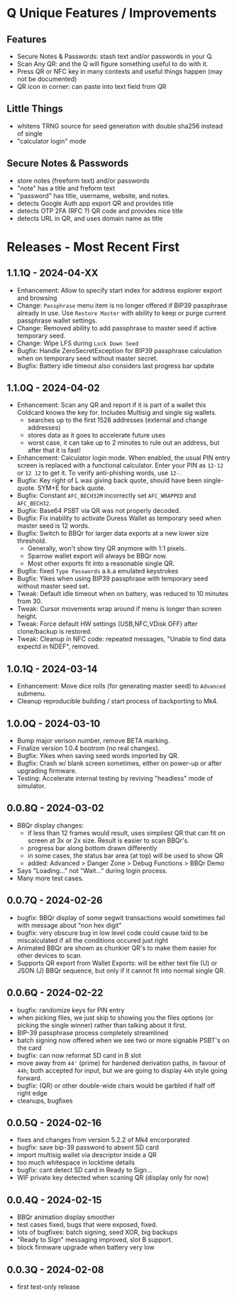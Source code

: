 # Q Unique Features / Improvements

## Features

- Secure Notes & Passwords: stash text and/or passwords in your Q. 
- Scan Any QR: and the Q will figure something useful to do with it.
- Press QR or NFC key in many contexts and useful things happen (may not be documented)
- QR icon in corner: can paste into text field from QR

## Little Things

- whitens TRNG source for seed generation with double sha256 instead of single
- "calculator login" mode

## Secure Notes & Passwords

- store notes (freeform text) and/or passwords
- "note" has a title and freform text
- "password" has title, username, website, and notes.
- detects Google Auth app export QR and provides title
- detects OTP 2FA (RFC ?) QR code and provides nice title
- detects URL in QR, and uses domain name as title

# Releases - Most Recent First

## 1.1.1Q - 2024-04-XX

- Enhancement: Allow to specify start index for address explorer export and browsing
- Change: `Passphrase` menu item is no longer offered if BIP39 passphrase
  already in use. Use `Restore Master` with ability to keep or purge current
  passphrase wallet settings.
- Change: Removed ability to add passphrase to master seed if active temporary seed.
- Change: Wipe LFS during `Lock Down Seed`
- Bugfix: Handle ZeroSecretException for BIP39 passphrase calculation when on temporary
  seed without master secret.
- Bugfix: Battery idle timeout also considers last progress bar update

## 1.1.0Q - 2024-04-02

- Enhancement: Scan any QR and report if it is part of a wallet this Coldcard knows
  the key for. Includes Multisig and single sig wallets.
    - searches up to the first 1528 addresses (external and change addresses)
    - stores data as it goes to accelerate future uses
    - worst case, it can take up to 2 minutes to rule out an address, but after that it is fast!
- Enhancement: Calculator login mode. When enabled, the usual PIN entry screen is
  replaced with a functional calculator. Enter your PIN as `12-12` or `12 12` to get it.
  To verify anti-phishing words, use `12-`. 
- Bugfix: Key right of L was giving back quote, should have been single-quote. SYM+E for back quote.
- Bugfix: Constant `AFC_BECH32M` incorrectly set `AFC_WRAPPED` and `AFC_BECH32`.
- Bugfix: Base64 PSBT via QR was not properly decoded.
- Bugfix: Fix inability to activate Duress Wallet as temporary seed when master seed is 12 words.
- Bugfix: Switch to BBQr for larger data exports at a new lower size threshold.
    - Generally, won't show tiny QR anymore with 1:1 pixels.
    - Sparrow wallet export will always be BBQr now.
    - Most other exports fit into a reasonable single QR.
- Bugfix: fixed `Type Passwords` a.k.a emulated keystrokes
- Bugfix: Yikes when using BIP39 passphrase with temporary seed without master seed set.
- Tweak: Default idle timeout when on battery, was reduced to 10 minutes from 30.
- Tweak: Cursor movements wrap around if menu is longer than screen height.
- Tweak: Force default HW settings (USB,NFC,VDisk OFF) after clone/backup is restored.
- Tweak: Cleanup in NFC code: repeated messages, "Unable to find data expectd in NDEF", removed.

## 1.0.1Q - 2024-03-14

- Enhancement: Move dice rolls (for generating master seed) to `Advanced` submenu.
- Cleanup reproducible building / start process of backporting to Mk4.

## 1.0.0Q - 2024-03-10

- Bump major verison number, remove BETA marking.
- Finalize version 1.0.4 bootrom (no real changes).
- Bugfix: Yikes when saving seed words imported by QR.
- Bugfix: Crash w/ blank screen sometimes, either on power-up or after upgrading firmware.
- Testing: Accelerate internal testing by reviving "headless" mode of simulator.

## 0.0.8Q - 2024-03-02

- BBQr display changes: 
    - if less than 12 frames would result, uses simpliest QR that can fit on 
      screen at 3x or 2x size. Result is easier to scan BBQr's.
    - progress bar along bottom drawn differently
    - in some cases, the status bar area (at top) will be used to show QR
    - added: Advanced > Danger Zone > Debug Functions > BBQr Demo
- Says "Loading..." not "Wait..." during login process.
- Many more test cases.

## 0.0.7Q - 2024-02-26

- bugfix: BBQr display of some segwit transactions would sometimes fail with message
  about "non hex digit"
- bugfix: very obscure bug in low level code could cause txid to be miscalculated
  if all the conditions occured just right
- Animated BBQr are shown as chunkier QR's to make them easier for other devices to scan.
- Supports QR export from Wallet Exports: will be either text file (U) or JSON (J)
  BBQr sequence, but only if it cannot fit into normal single QR.

## 0.0.6Q - 2024-02-22

- bugfix: randomize keys for PIN entry
- when picking files, we just skip to showing you the files options (or picking the
  single winner) rather than talking about it first.
- BIP-39 passphrase process completely streamlined
- batch signing now offered when we see two or more signable PSBT's on the card
- bugfix: can now reformat SD card in B slot
- move away from `44'` (prime) for hardened derivation paths, in favour of `44h`; both accepted
  for input, but we are going to display `44h` style going forward.
- bugfix: (QR) or other double-wide chars would be garbled if half off right edge
- cleanups, bugfixes

## 0.0.5Q - 2024-02-16

- fixes and changes from version 5.2.2 of Mk4 encorporated
- bugfix: save bip-39 password to absent SD card
- import multisig wallet via descriptor inside a QR
- too much whitespace in locktime details
- bugfix: cant detect SD card in Ready to Sign...
- WIF private key detected when scaning QR (display only for now)

## 0.0.4Q - 2024-02-15

- BBQr animation display smoother
- test cases fixed, bugs that were exposed, fixed.
- lots of bugfixes: batch signing, seed XOR, big backups
- "Ready to Sign" messaging improved, slot B support.
- block firmware upgrade when battery very low

## 0.0.3Q - 2024-02-08

- first test-only release 

